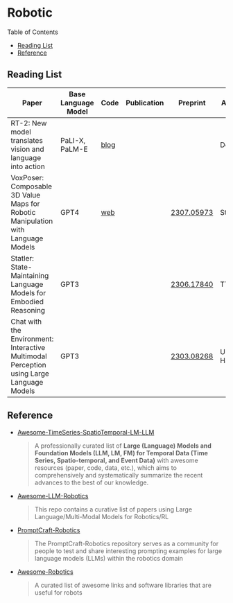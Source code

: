 # Robotic

Table of Contents

- [Reading List](#reading-list)
- [Reference](#reference)

## Reading List

| Paper                                                                                    | Base Language Model | Code                                                                                         | Publication | Preprint                                    | Affiliation         |
| ---------------------------------------------------------------------------------------- | ------------------- | -------------------------------------------------------------------------------------------- | ----------- | ------------------------------------------- | ------------------- |
| RT-2: New model translates vision and language into action                               | PaLI-X, PaLM-E      | [blog](https://www.deepmind.com/blog/rt-2-new-model-translates-vision-and-language-into-action) |             |                                             | Deepmind            |
| VoxPoser: Composable 3D Value Maps for Robotic Manipulation with Language Models         | GPT4                | [web](https://voxposer.github.io/)                                                              |             | [2307.05973](https://arxiv.org/abs/2307.05973) | Stanford            |
| Statler: State-Maintaining Language Models for Embodied Reasoning                        | GPT3                |                                                                                              |             | [2306.17840](https://arxiv.org/abs/2306.17840) | TTIC                |
| Chat with the Environment: Interactive Multimodal Perception using Large Language Models | GPT3                |                                                                                              |             | [2303.08268](https://arxiv.org/abs/2303.08268) | Universitat Hamburg |

## Reference

- [Awesome-TimeSeries-SpatioTemporal-LM-LLM](https://github.com/qingsongedu/Awesome-TimeSeries-SpatioTemporal-LM-LLM)
  >  A professionally curated list of **Large (Language) Models and Foundation Models (LLM, LM, FM) for Temporal Data (Time Series, Spatio-temporal, and Event Data)** with awesome resources (paper, code, data, etc.), which aims to comprehensively and systematically summarize the recent advances to the best of our knowledge.
  >
- [Awesome-LLM-Robotics](https://github.com/GT-RIPL/Awesome-LLM-Robotics)
  > This repo contains a curative list of papers using Large Language/Multi-Modal Models for Robotics/RL
  >
- [PromptCraft-Robotics](https://github.com/microsoft/PromptCraft-Robotics)
  > The PromptCraft-Robotics repository serves as a community for people to test and share interesting prompting examples for large language models (LLMs) within the robotics domain
  >
- [Awesome-Robotics](https://github.com/ahundt/awesome-robotics)
  > A curated list of awesome links and software libraries that are useful for robots
  >
